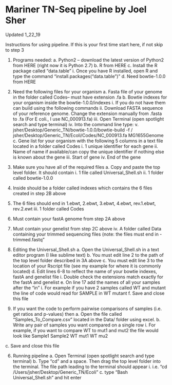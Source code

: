 # Mariner TN-Seq pipeline by Joel Sher

Updated 1_22_19

Instructions for using pipeline.  If this is your first time start here, if not skip to step 3

1.	Programs needed:
a.	Python2 – download the latest version of Python2 from HERE (right now it is Python 2.7)
b.	R from HERE 
c.	Install the R package called “data.table”
i.	Once you have R installed, open R and type the command “install.packages(“data.table”)” 
d.	Need bowtie-1.0.0 from HERE 

2.	Need the following files for your organism
a.	Fasta file of your genome in the folder called Codes– must have extension .fa
b.	Bowtie indexes for your organism inside the bowtie-1.0.0/indexes
i.	If you do not have them can build using the following commands
ii.	Download FASTA sequence of your reference genome. Change the extension manually from .fasta to .fa (For E coli., I use NC_000913.fa)
iii.	Open Terminal (open spotlight search and type terminal)
iv.	Into the command line type: 
v.	jsher/Desktop/Generic_TN/bowtie-1.0.0/bowtie-build -f / jsher/Desktop/Generic_TN/Ecoli/Codes/NC_000913.fa MG1655Genome
c.	Gene list for your organism with the following 5 columns in a text file located in a folder called Codes
i.	1 unique identifier for each gene
ii.	Name of name if available/can copy the unique identifier if nothing else is known about the gene
iii.	Start of gene
iv.	End of the gene


3.	Make sure you have all of the required files
a.	Copy and paste the top level folder.  It should contain
i.	1 file called Universal_Shell.sh
ii.	1 folder called bowtie-1.0.0
1.	Inside should be a folder called indexes which contains the 6 files created in step 2B above
2.	The 6 files should end in 1.ebwt, 2.ebwt, 3.ebwt, 4.ebwt, rev.1.ebwt, rev.2.ewt
iii.	1 folder called Codes
1.	Must contain your fastA genome from step 2A above
2.	Must contain your genelist from step 2C above
iv.	A folder called Data containing your trimmed sequencing files (note: the files must end in -trimmed.fastq”

4.	Editing the Universal_Shell.sh
a.	Open the Universal_Shell.sh in a text editor program (I like sublime text)
b.	You must edit line 2 to the path of the top level folder described in 3A above
c.	You must edit line 3 to the location of your Rscript file (see my example for where it is commonly located)
d.	Edit lines 6-8 to reflect the name of your bowtie indexes, fastA and genelist file
i.	Double check the extensions match exactly for the fastA and genelist
e.	On line 17 add the names of all your samples after the “in”
i.	For example if you have 2 samples called WT and mutant the line of code would read for SAMPLE in WT mutant
f.	Save and close this file

5.	If you want the code to perform pairwise comparisons of samples (i.e. get ratios and p-values) then
a.	Open the file called “Samples_To_Compare.csv” located in the Data/ folder using excel.
b.	Write any pair of samples you want compared on a single row
i.	For example, if you want to compare WT to mut1 and mut2 the file would look like
Sample1	Sample2
WT	mut1
WT	mu2




c.	Save and close this file

6.	Running pipeline
a.	Open Terminal (open spotlight search and type terminal) 
b.	Type “cd” and a space.  Then drag the top level folder into the terminal.  The file path leading to the terminal should appear
i.	i.e. “cd /Users/jsher/Desktop/Generic_TN/Ecoli”
c.	type “Bash Universal_Shell.sh” and hit enter

